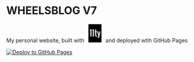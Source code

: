 # WHEELSBLOG V7

My personal website, built with <img src="eleventy.svg"/> and deployed wtih GitHub Pages

[![Deploy to GitHub Pages](https://github.com/wheelsbot7/wheelsbot7.github.io/actions/workflows/github_pages.yml/badge.svg)](https://github.com/wheelsbot7/wheelsbot7.github.io/actions/workflows/github_pages.yml)
